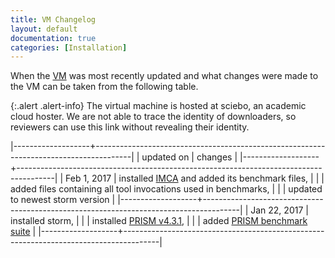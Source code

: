 ```yaml
---
title: VM Changelog
layout: default
documentation: true
categories: [Installation]
---
```


When the [VM](https://rwth-aachen.sciebo.de/index.php/s/nthEAQL4o49zkYp) was most recently updated and what changes were made to the VM can be taken from the following table.

{:.alert .alert-info}
The virtual machine is hosted at sciebo, an academic cloud hoster. We are not able to trace the identity of downloaders, so reviewers can use this link without revealing their identity.

|-------------------+---------------------------------------------------------------------------------------|
| updated on        | changes                                                                               |
|-------------------+---------------------------------------------------------------------------------------|
| Feb 1, 2017       | installed [IMCA](https://github.com/buschko/imca) and added its benchmark files,      |
|                   | added files containing all tool invocations used in benchmarks,                       |
|                   | updated to newest storm version        							                    |
|-------------------+---------------------------------------------------------------------------------------|
| Jan 22, 2017      | installed storm,													                    |
|                   | installed [PRISM v4.3.1](http://www.prismmodelchecker.org/download.php),				|
|                   | added [PRISM benchmark suite](https://github.com/prismmodelchecker/prism-benchmarks/) |
|-------------------+---------------------------------------------------------------------------------------| 